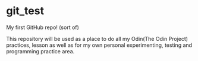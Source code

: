 # git_test
My first GitHub repo! (sort of)

This repository will be used as a place to do all my Odin(The Odin Project) practices, lesson as well as for my own personal experimenting, testing and programming practice area.
